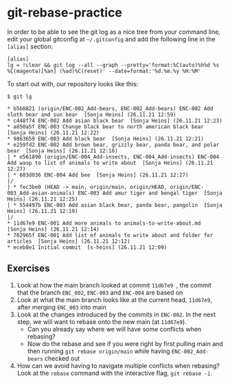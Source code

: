 # git-rebase-practice

In order to be able to see the git log as a nice tree from your command line, edit your global gitconfig at `~/.gitconfig` and add the following line in the `[alias]` section:

```
[alias]
lg = !clear && git log --all --graph --pretty='format:%C(auto)%h%d %s  %C(magenta)[%an] (%ad)%C(reset)' --date=format:'%d.%m.%y %H:%M'
```

To start out with, our repository looks like this:

```shell
$ git lg

* b5b8821 (origin/ENC-002_Add-bears, ENC-002_Add-bears) ENC-002 Add sloth bear and sun bear  [Sonja Heins] (26.11.21 12:59)
* c448f74 ENC-002 Add asian black bear  [Sonja Heins] (26.11.21 12:23)
* a850a5f ENC-003 Change black bear to north american black bear  [Sonja Heins] (26.11.21 12:22)
* 9863659 ENC-003 Add black bear  [Sonja Heins] (26.11.21 12:21)
* e259fd2 ENC-002 Add brown bear, grizzly bear, panda bear, and polar bear  [Sonja Heins] (26.11.21 12:16)
| * e561890 (origin/ENC-004_Add-insects, ENC-004_Add-insects) ENC-004 Add wasp to list of animals to write about  [Sonja Heins] (26.11.21 12:27)
| * 603d036 ENC-004 Add bee  [Sonja Heins] (26.11.21 12:27)
|/
| * fec3be0 (HEAD -> main, origin/main, origin/HEAD, origin/ENC-003_Add-asian-animals) ENC-003 Add amur tiger and bengal tiger  [Sonja Heins] (26.11.21 12:25)
| * 554497b ENC-003 Add asian black bear, panda bear, pangolin  [Sonja Heins] (26.11.21 12:19)
|/
* 11d67e9 ENC-001 Add more animals to animals-to-write-about.md  [Sonja Heins] (26.11.21 12:14)
* 702965f ENC-001 Add list of animals to write about and folder for articles  [Sonja Heins] (26.11.21 12:12)
* eceb8e1 Initial commit  [s-heins] (26.11.21 12:09)
```

## Exercises

1. Look at how the main branch looked at commit `11d67e9 `, the commit that the branch `ENC_002`, `ENC-003` and `ENC-004` are based on
1. Look at what the main branch looks like at the current head, `11d67e9`, after merging `ENC_003` into main
1. Look at the changes introduced by the commits in `ENC-002`. In the next step, we will want to rebase onto the new main (at `11d67e9`). 
   * Can you already say where we will have some conflicts when rebasing?
   * Now do the rebase and see if you were right by first pulling main and then running `git rebase origin/main` while having `ENC-002_Add-bears` checked out 
1. How can we avoid having to navigate multiple conflicts when rebasing? Look at the `rebase` command with the interactive flag, `git rebase -i`.
